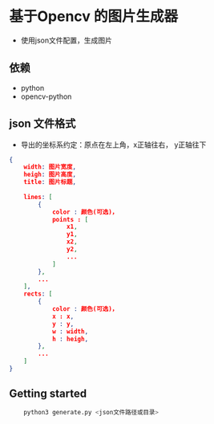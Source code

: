 # 基于Opencv 的图片生成器
* 使用json文件配置，生成图片

## 依赖
* python
* opencv-python

## json 文件格式
* 导出的坐标系约定：原点在左上角，x正轴往右， y正轴往下
```json
{
    width: 图片宽度,
    heigh: 图片高度,
    title: 图片标题,
    
    lines: [
        {
            color : 颜色(可选)，
            points : [
                x1,
                y1,
                x2,
                y2,
                ...
            ]
        },
        ...
    ],
    rects: [
        {
            color : 颜色(可选)，
            x : x,
            y : y,
            w : width,
            h : heigh,
        },
        ...
    ]
}
```

## Getting started
```sh
    python3 generate.py <json文件路径或目录>
```